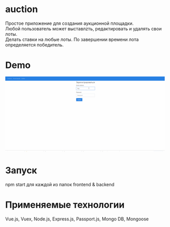 # auction
Простое приложение для создания аукционной площадки.  
Любой пользователь может выставлzть, редактировать и удалять свои лоты.  
Делать ставки на любые лоты.
По завершении времени лота определяется победитель.

# Demo
![](https://github.com/Maklayna/auction/blob/master/auction.gif)
# Запуск
npm start для каждой из папок frontend & backend
# Применяемые технологии  
Vue.js, Vuex, Node.js, Express.js, Passport.js, Mongo DB, Mongoose
